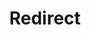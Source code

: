 ﻿---
layout: src/layouts/Redirect.astro
title: Redirect
redirect: /docs/octopus-rest-api/cli/octopus-space-view
pubDate:  2023-01-01
navSearch: false
navSitemap: false
navMenu: false
---
